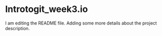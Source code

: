 # Introtogit_week3.io
I am editing the README file. Adding some more details about the project description.

